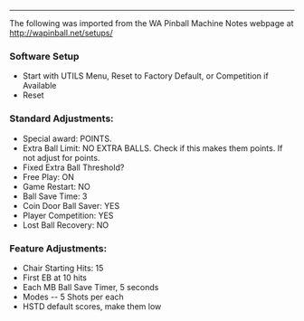 ***
The following was imported from the WA Pinball Machine Notes webpage at http://wapinball.net/setups/
### Software Setup
-   Start with UTILS Menu, Reset to Factory Default, or Competition if Available
-   Reset
### Standard Adjustments:
-   Special award: POINTS.
-   Extra Ball Limit: NO EXTRA BALLS. Check if this makes them points. If not adjust for points.
-   Fixed Extra Ball Threshold?
-   Free Play: ON
-   Game Restart: NO
-   Ball Save Time: 3
-   Coin Door Ball Saver: YES
-   Player Competition: YES
-   Lost Ball Recovery: NO
### Feature Adjustments:
-   Chair Starting Hits: 15
-   First EB at 10 hits
-   Each MB Ball Save Timer, 5 seconds
-   Modes -- 5 Shots per each
-   HSTD default scores, make them low